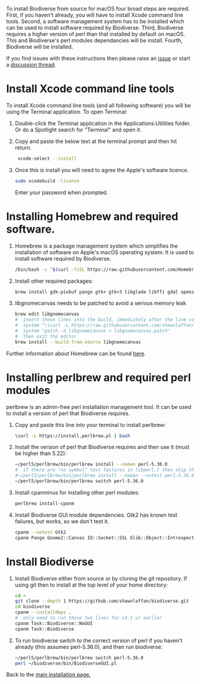 To install Biodiverse from source for macOS four broad steps are required. First, if you haven't already, you will have to install Xcode command line tools. Second, a software management system has to be installed which can be used to install software required by Biodiverse. Third, Biodiverse requires a higher version of perl than that installed by default on macOS. This and Biodiverse's perl modules dependancies will be install. Fourth, Biodiverse will be installed.

If you find issues with these instructions then please raise an [issue](https://github.com/shawnlaffan/biodiverse/issues/) or start a [discussion thread](https://github.com/shawnlaffan/biodiverse/discussions).

# Install Xcode command line tools
To install Xcode command line tools (and all following software) you will be using the Terminal application. To open Terminal:

1. Double-click the Terminal application in the Applications:Utilities folder. Or do a Spotlight search for "Terminal" and open it.

2. Copy and paste the below text at the terminal prompt and then hit return.
   ```sh
    xcode-select --install
   ```

3. Once this is install you will need to agree the Apple's software licence.
   ```sh
   sudo xcodebuild -license
   ```
   Enter your password when prompted.

# Installing Homebrew and required software.

1. Homebrew is a package management system which simplifies the installation of software on Apple's macOS operating system. It is used to install software required by Biodiverse.
   ```sh
   /bin/bash -c "$(curl -fsSL https://raw.githubusercontent.com/Homebrew/install/HEAD/install.sh)"
   ```
2. Install other required packages:
   ```sh
   brew install gdk-pixbuf pango gtk+ gtk+3 libglade libffi gdal openssl
   ```

3. libgnomecanvas needs to be patched to avoid a serious memory leak
   ```sh
   brew edit libgnomecanvas
   #  insert these lines into the build, immediately after the line containing "def install":
   #  system "\\curl -L https://raw.githubusercontent.com/shawnlaffan/biodiverse/master/etc/libgnomecanvas.patch > libgnomecanvas.patch"
   #  system "patch -d libgnomecanvas < libgnomecanvas.patch"
   #  then exit the editor
   brew install --build-from-source libgnomecanvas
   ```

Further information about Homebrew can be found [here](https://brew.sh).

# Installing perlbrew and required perl modules
perlbrew is an admin-free perl installation management tool. It can be used to install a version of perl that Biodiverse requires. 
1. Copy and paste this line into your terminal to install perlbrew:
   ```sh
   \curl -L https://install.perlbrew.pl | bash
   ```
2. Install the version of perl that Biodiverse requires and then use it (must be higher than 5.22):
   ```sh
   ~/perl5/perlbrew/bin/perlbrew install --noman perl-5.36.0
   #  if there are "no symbol" test failures in libperl.t then skip the tests
   #~/perl5/perlbrew/bin/perlbrew install --noman --notest perl-5.36.0
   ~/perl5/perlbrew/bin/perlbrew switch perl-5.36.0
   ```
3. Install cpanminus for installing other perl modules:
   ```sh
   perlbrew install-cpanm
   ```
4. Install Biodiverse GUI  module dependencies.  Gtk2 has known test failures, but works, so we don't test it.
   ```sh
   cpanm --notest Gtk2
   cpanm Pango Gnome2::Canvas IO::Socket::SSL Glib::Object::Introspection Scalar::Util::Numeric Browser::Start
   ```

# Install Biodiverse

1. Install Biodiverse either from source or by cloning the git repository. If using git then to install at the top level of your home directory:
    ```sh
    cd ~
    git clone --depth 1 https://github.com/shawnlaffan/biodiverse.git
    cd biodiverse
    cpanm --installdeps .
    #  only need to run these two lines for v3.1 or earlier
    cpanm Task::Biodiverse::NoGUI
    cpanm Task::Biodiverse
    ```

2. To run biodiverse switch to the correct version of perl if you haven't already (this assumes perl-5.36.0), and then run biodiverse:
    ```sh
    ~/perl5/perlbrew/bin/perlbrew switch perl-5.36.0
    perl ~/biodiverse/bin/BiodiverseGUI.pl
    ```

Back to the [main installation page.](https://github.com/shawnlaffan/biodiverse/wiki/Installation)
